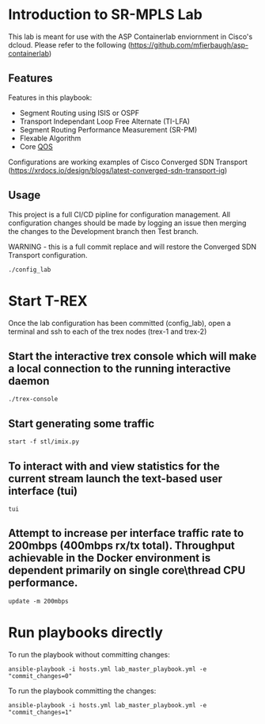 
# Introduction to SR-MPLS Lab
This lab is meant for use with the ASP Containerlab enviornment in Cisco's dcloud.  Please refer to the following (https://github.com/mfierbaugh/asp-containerlab)

## Features 
Features in this playbook:
 - Segment Routing using ISIS or OSPF
 - Transport Independant Loop Free Alternate (TI-LFA)
 - Segment Routing Performance Measurement (SR-PM)
 - Flexable Algorithm
 - Core [QOS](Qos.md)

Configurations are working examples of Cisco Converged SDN Transport (https://xrdocs.io/design/blogs/latest-converged-sdn-transport-ig)

## Usage
This project is a full CI/CD pipline for configuration management. All configuration changes should be made by logging an issue then merging the changes to the Development branch then Test branch.

WARNING - this is a full commit replace and will restore the Converged SDN Transport configuration.

```
./config_lab
```

# Start T-REX 
Once the lab configuration has been committed (config_lab), open a terminal and ssh to each of the trex nodes (trex-1 and trex-2)

## Start the interactive trex console which will make a local connection to the running interactive daemon
```
./trex-console
```

## Start generating some traffic
```
start -f stl/imix.py
```

## To interact with and view statistics for the current stream launch the text-based user interface (tui)
```
tui
```

## Attempt to increase per interface traffic rate to 200mbps (400mbps rx/tx total). Throughput achievable in the Docker environment is dependent primarily on single core\thread CPU performance.
```
update -m 200mbps
```

# Run playbooks directly

To run the playbook without committing changes:

    ansible-playbook -i hosts.yml lab_master_playbook.yml -e "commit_changes=0"

To run the playbook committing the changes:

    ansible-playbook -i hosts.yml lab_master_playbook.yml -e "commit_changes=1"